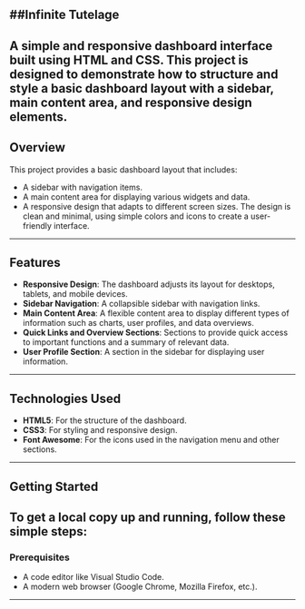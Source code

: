 ##Infinite Tutelage
---------------------------------------------------------------------------
A simple and responsive dashboard interface built using HTML and CSS.
This project is designed to demonstrate how to structure and style a basic dashboard layout with a sidebar, main content area, and responsive design elements.
--------------------------------------------------------------------------
## Overview

This project provides a basic dashboard layout that includes:

- A sidebar with navigation items.
- A main content area for displaying various widgets and data.
- A responsive design that adapts to different screen sizes.
The design is clean and minimal, using simple colors and icons to create a user-friendly interface.
---------------------------------------------------------------------------------
## Features

- **Responsive Design**: The dashboard adjusts its layout for desktops, tablets, and mobile devices.
- **Sidebar Navigation**: A collapsible sidebar with navigation links.
- **Main Content Area**: A flexible content area to display different types of information such as charts, user profiles, and data overviews.
- **Quick Links and Overview Sections**: Sections to provide quick access to important functions and a summary of relevant data.
- **User Profile Section**: A section in the sidebar for displaying user information.
--------------------------------------------------------------------------------------
## Technologies Used

- **HTML5**: For the structure of the dashboard.
- **CSS3**: For styling and responsive design.
- **Font Awesome**: For the icons used in the navigation menu and other sections.
--------------------------------------------------------------------------------------
## Getting Started
To get a local copy up and running, follow these simple steps:
-------------------------------------------------------------------------------------
### Prerequisites

- A code editor like Visual Studio Code.
- A modern web browser (Google Chrome, Mozilla Firefox, etc.).
---------------------------------------------------------------------------------------

